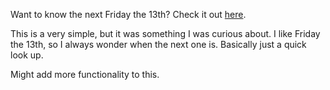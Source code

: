 Want to know the next Friday the 13th?  Check it out [here](http://friday13.getforge.io).

This is a very simple, but it was something I was curious about.  I like Friday the 13th, so I always wonder when the next one is.  Basically just a quick look up.

Might add more functionality to this.